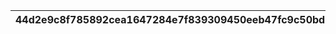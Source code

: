 |44d2e9c8f785892cea1647284e7f839309450eeb47fc9c50bd0ae2fa9176e3d4|ed07afa81d4cdd2677ed4124de340ae4742692df0ecbad5163393d5b59d2c679|7f95a26ea5f6892d140067c889baf4cac0e0cd34aef4f391f85d424196b7973a|63ee33d49a21cc290123d16150328ec872d22a2072afe2909c71bf15a1d99919|8c8b9d4403d7547cd502a91c46c3f9a52d8e8d47301b4943711d6a7c8986a8f4|3d5d728149aacde559a403f7c0a97f125576ede20761f3bd466505ff27de6740|f364e0a00f04019a48be9e0cc5b25f60901c411139f8125cdae57c2501bbfdc4|4c6cd30c7050e17dbffa71d7ca8ccf6dffa1434375448b5a95a8d393fa88f503|
| --- | --- | --- | --- | --- | --- | --- | --- |
